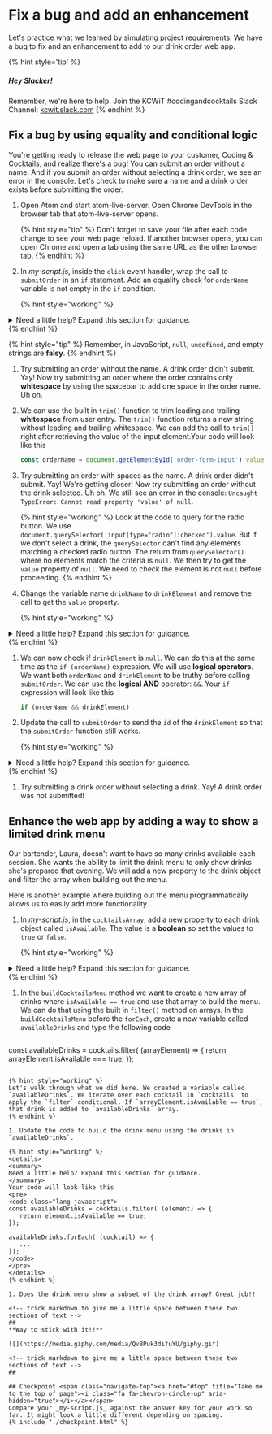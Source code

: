 # Fix a bug and add an enhancement

Let's practice what we learned by simulating project requirements. We have a bug to fix and an enhancement to add to our drink order web app.

{% hint style='tip' %}
##### Hey Slacker!

Remember, we're here to help.
Join the KCWiT #codingandcocktails Slack Channel: [kcwit.slack.com](http://kcwit.slack.com)
{% endhint %}


## Fix a bug by using equality and conditional logic
You're getting ready to release the web page to your customer, Coding & Cocktails, and realize there's a bug! You can submit an order without a name. And if you submit an order without selecting a drink order, we see an error in the console. Let's check to make sure a name and a drink order exists before submitting the order.

1. Open Atom and start atom-live-server. Open Chrome DevTools in the browser tab that atom-live-server opens.

   {% hint style="tip" %}
Don't forget to save your file after each code change to see your web page reload. If another browser opens, you can open Chrome and open a tab using the same URL as the other browser tab.
   {% endhint %}

1. In _my-script.js_, inside the `click` event handler, wrap the call to `submitOrder` in an `if` statement. Add an equality check for `orderName` variable is not empty in the `if` condition.

   {% hint style="working" %}
<details>
<summary>
Need a little help? Expand this section for guidance. 
</summary> 
Your code will look like this
<pre>
<code class="lang-javascript">
if (orderName) {
       submitOrder(orderName, drinkName);
}
</code>
</pre>
</details>
   {% endhint %}

   {% hint style="tip" %}
Remember, in JavaScript, `null`, `undefined`, and empty strings are **falsy**.
   {% endhint %}

1. Try submitting an order without the name. A drink order didn't submit. Yay! Now try submitting an order where the order contains only **whitespace** by using the spacebar to add one space in the order name. Uh oh.

1. We can use the built in `trim()` function to trim leading and trailing **whitespace** from user entry. The `trim()` function returns a new string without leading and trailing whitespace. We can add the call to `trim()` right after retrieving the value of the input element.Your code will look like this

   ```javascript
   const orderName = document.getElementById('order-form-input').value.trim();
   ```

1. Try submitting an order with spaces as the name. A drink order didn't submit. Yay! We're getting closer! Now try submitting an order without the drink selected. Uh oh. We still see an error in the console: `Uncaught TypeError: Cannot read property 'value' of null`.

   {% hint style="working" %}
Look at the code to query for the radio button. We use `document.querySelector('input[type="radio"]:checked').value`. But if we don't select a drink, the `querySelector` can't find any elements matching a checked radio button. The return from `querySelector()` where no elements match the criteria is `null`. We then try to get the `value` property of `null`. We need to check the element is not `null` before proceeding.
   {% endhint %}

1. Change the variable name `drinkName` to `drinkElement` and remove the call to get the `value` property.

   {% hint style="working" %}
<details>
<summary>
Need a little help? Expand this section for guidance. 
</summary> 
Your code will look like this
<pre>
<code class="lang-javascript">
const drinkElement = document.querySelector('input[type="radio"]:checked');
</code>
</pre>
</details>
   {% endhint %}
   
1. We can now check if `drinkElement` is `null`. We can do this at the same time as the `if (orderName)` expression. We will use **logical operators**. We want both `orderName` and `drinkElement` to be truthy before calling `submitOrder`. We can use the **logical AND** operator: `&&`. Your `if` expression will look like this

   ```javascript
   if (orderName && drinkElement)
   ```

1. Update the call to `submitOrder` to send the `id` of the `drinkElement` so that the `submitOrder` function still works.

   {% hint style="working" %}
<details>
<summary>
Need a little help? Expand this section for guidance. 
</summary> 
Your code will look like this
<pre>
<code class="lang-javascript">
submitOrder(orderName, drinkElement.value);
</code>
</pre>
</details>
   {% endhint %}

1. Try submitting a drink order without selecting a drink. Yay! A drink order was not submitted!


## Enhance the web app by adding a way to show a limited drink menu
Our bartender, Laura, doesn't want to have so many drinks available each session. She wants the ability to limit the drink menu to only show drinks she's prepared that evening. We will add a new property to the drink object and filter the array when building out the menu.

Here is another example where building out the menu programmatically allows us to easily add more functionality.

1. In _my-script.js_, in the `cocktailsArray`, add a new property to each drink object called `isAvailable`. The value is a **boolean** so set the values to `true` or `false`.

   {% hint style="working" %}
<details>
<summary>
Need a little help? Expand this section for guidance. 
</summary> 
Your drink object inside the array will look like this
<pre>
<code class="lang-javascript">
{
      'id': 'focusedLady',
      'label': 'Focused Lady',
      'isAvailable': true
}
</code>
</pre>
Don't forget the single quotes and a comma between the <code>label</code> property and the new property. Make sure you add the property to every object!
</details>
   {% endhint %}

1. In the `buildCocktailsMenu` method we want to create a new array of drinks where `isAvailable == true` and use that array to build the menu. We can do that using the built in `filter()` method on arrays. In the `buildCocktailsMenu` before the `forEach`, create a new variable called `availableDrinks` and type the following code

   ```javascript
  const availableDrinks = cocktails.filter( (arrayElement) => {
      return arrayElement.isAvailable === true;
  });
   ```

   {% hint style="working" %}
Let's walk through what we did here. We created a variable called `availableDrinks`. We iterate over each cocktail in `cocktails` to apply the `filter` conditional. If `arrayElement.isAvailable == true`, that drink is added to `availableDrinks` array.
   {% endhint %}

1. Update the code to build the drink menu using the drinks in `availableDrinks`.

   {% hint style="working" %}
<details>
<summary>
Need a little help? Expand this section for guidance. 
</summary> 
Your code will look like this
<pre>
<code class="lang-javascript">
const availableDrinks = cocktails.filter( (element) => {
      return element.isAvailable == true;
});

availableDrinks.forEach( (cocktail) => {
      ...
});
</code>
</pre>
</details>
   {% endhint %}

1. Does the drink menu show a subset of the drink array? Great job!!

<!-- trick markdown to give me a little space between these two sections of text -->
## 
**Way to stick with it!!**

![](https://media.giphy.com/media/QvBPuk3difuYU/giphy.gif)

<!-- trick markdown to give me a little space between these two sections of text -->
## 

## Checkpoint <span class="navigate-top"><a href="#top" title="Take me to the top of page"><i class="fa fa-chevron-circle-up" aria-hidden="true"></i></a></span>
Compare your _my-script.js_ against the answer key for your work so far. It might look a little different depending on spacing.  
{% include "./checkpoint.html" %}
